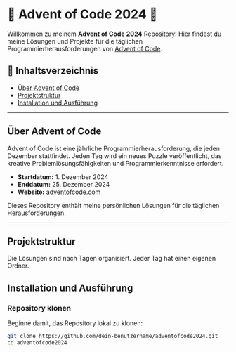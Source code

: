 # 🎄 Advent of Code 2024 🎄

Willkommen zu meinem **Advent of Code 2024** Repository! Hier findest du meine Lösungen und Projekte für die täglichen Programmierherausforderungen von [Advent of Code](https://adventofcode.com/2024).

## 📜 Inhaltsverzeichnis

- [Über Advent of Code](#über-advent-of-code)
- [Projektstruktur](#projektstruktur)
- [Installation und Ausführung](#installation-und-ausführung)

---

## Über Advent of Code

Advent of Code ist eine jährliche Programmierherausforderung, die jeden Dezember stattfindet. Jeden Tag wird ein neues Puzzle veröffentlicht, das kreative Problemlösungsfähigkeiten und Programmierkenntnisse erfordert. 

- **Startdatum:** 1. Dezember 2024
- **Enddatum:** 25. Dezember 2024
- **Website:** [adventofcode.com](https://adventofcode.com/2024)

Dieses Repository enthält meine persönlichen Lösungen für die täglichen Herausforderungen.

---

## Projektstruktur

Die Lösungen sind nach Tagen organisiert. Jeder Tag hat einen eigenen Ordner.

## Installation und Ausführung

### Repository klonen
Beginne damit, das Repository lokal zu klonen:

```bash
git clone https://github.com/dein-benutzername/adventofcode2024.git
cd adventofcode2024
```

